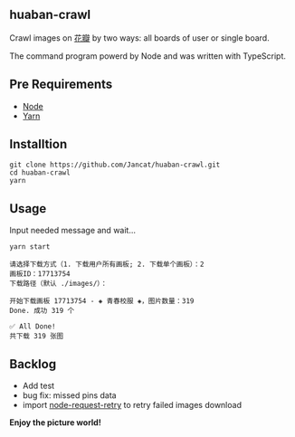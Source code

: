 ## huaban-crawl
Crawl images on [花瓣](https://huaba.com) by two ways: all boards of user or single board.

The command program powerd by Node and was written with TypeScript.

## Pre Requirements
- [Node](https://nodejs.org/zh-cn/download/)
- [Yarn](https://yarnpkg.com/zh-Hans/docs/install)

## Installtion
```shell
git clone https://github.com/Jancat/huaban-crawl.git
cd huaban-crawl
yarn
```

## Usage
Input needed message and wait...
```shell
yarn start

请选择下载方式（1. 下载用户所有画板; 2. 下载单个画板）：2
画板ID：17713754
下载路径（默认 ./images/）：

开始下载画板 17713754 - ◈ 青春校服 ◈，图片数量：319
Done. 成功 319 个

✅ All Done!
共下载 319 张图
```

## Backlog
- Add test
- bug fix: missed pins data
- import [node-request-retry](https://github.com/FGRibreau/node-request-retry) to retry failed images download

**Enjoy the picture world!**